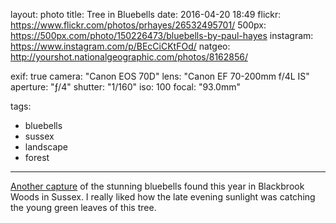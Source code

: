 layout: photo
title: Tree in Bluebells
date: 2016-04-20 18:49
flickr: https://www.flickr.com/photos/prhayes/26532495701/
500px: https://500px.com/photo/150226473/bluebells-by-paul-hayes
instagram: https://www.instagram.com/p/BEcCiCKtFOd/
natgeo: http://yourshot.nationalgeographic.com/photos/8162856/

exif: true
camera: "Canon EOS 70D"
lens: "Canon EF 70-200mm f/4L IS"
aperture: "ƒ/4"
shutter: "1/160"
iso: 100
focal: "93.0mm"

tags:
  - bluebells
  - sussex
  - landscape
  - forest
---

[Another capture](/2016-04/bluebell-bloom/) of the stunning bluebells found this year in Blackbrook Woods in Sussex. I really liked how the late evening sunlight was catching the young green leaves of this tree.
